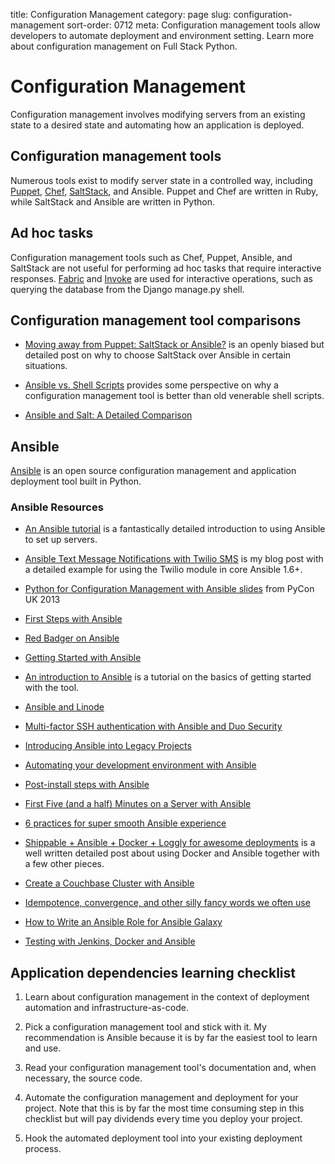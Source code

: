 title: Configuration Management
category: page
slug: configuration-management
sort-order: 0712
meta: Configuration management tools allow developers to automate deployment and environment setting. Learn more about configuration management on Full Stack Python.


# Configuration Management
Configuration management involves modifying servers from an existing state to 
a desired state and automating how an application is deployed.


## Configuration management tools
Numerous tools exist to modify server state in a controlled 
way, including [Puppet](http://puppetlabs.com/puppet/what-is-puppet), 
[Chef](http://www.getchef.com/chef/), 
[SaltStack](http://www.saltstack.com/), and Ansible. Puppet and Chef are
written in Ruby, while SaltStack and Ansible are written in Python.


## Ad hoc tasks
Configuration management tools such as Chef, Puppet, Ansible, and SaltStack
are not useful for performing ad hoc tasks that require interactive responses.
[Fabric](http://docs.fabfile.org/en/1.8/) and 
[Invoke](http://docs.pyinvoke.org/en/latest/) are used for interactive 
operations, such as querying the database from the Django manage.py shell.


## Configuration management tool comparisons
* [Moving away from Puppet: SaltStack or Ansible?](http://ryandlane.com/blog/2014/08/04/moving-away-from-puppet-saltstack-or-ansible/)
  is an openly biased but detailed post on why to choose SaltStack over 
  Ansible in certain situations.
  
* [Ansible vs. Shell Scripts](http://devopsu.com/blog/ansible-vs-shell-scripts/)
  provides some perspective on why a configuration management tool is better
  than old venerable shell scripts.

* [Ansible and Salt: A Detailed Comparison](http://missingm.co/2013/06/ansible-and-salt-a-detailed-comparison/)


## Ansible
[Ansible](http://www.ansibleworks.com/) is an open source configuration
management and application deployment tool built in Python.


### Ansible Resources
* [An Ansible tutorial](https://serversforhackers.com/editions/2014/08/26/getting-started-with-ansible/)
  is a fantastically detailed introduction to using Ansible to set up
  servers.

* [Ansible Text Message Notifications with Twilio SMS](https://www.twilio.com/blog/2014/05/ansible-text-messages-notifications-with-twilio-sms.html)
  is my blog post with a detailed example for using the Twilio module in
  core Ansible 1.6+.

* [Python for Configuration Management with Ansible slides](http://www.insom.me.uk/post/pycon-talk.html) 
from PyCon UK 2013

* [First Steps with Ansible](http://labs.qandidate.com/blog/2013/11/15/first-steps-with-ansible/)

* [Red Badger on Ansible](http://red-badger.com/blog/2013/06/29/ansible/)

* [Getting Started with Ansible](http://lowendbox.com/blog/getting-started-with-ansible/)

* [An introduction to Ansible](https://davidwinter.me/introduction-to-ansible/)
  is a tutorial on the basics of getting started with the tool.

* [Ansible and Linode](http://softwareas.com/ansible-and-linode-what-i-learned-about-controlling-linodes-from-ansible)

* [Multi-factor SSH authentication with Ansible and Duo Security](http://jlafon.io/ansible-duo-security.html)

* [Introducing Ansible into Legacy Projects](http://benlopatin.com/getting-started-with-ansible/)

* [Automating your development environment with Ansible](http://www.nickhammond.com/automating-your-development-environment-with-ansible/)

* [Post-install steps with Ansible](http://devopsu.com/guides/ansible-post-install.html) 

* [First Five (and a half) Minutes on a Server with Ansible](http://lattejed.com/first-five-and-a-half-minutes-on-a-server-with-ansible) 

* [6 practices for super smooth Ansible experience](http://hakunin.com/six-ansible-practices)

* [Shippable + Ansible + Docker + Loggly for awesome deployments](http://www.hiddentao.com/archives/2014/06/03/shippable-ansible-docker-loggly-for-awesome-deployments/)
  is a well written detailed post about using Docker and Ansible together with
  a few other pieces.

* [Create a Couchbase Cluster with Ansible](http://blog.couchbase.com/create-couchbase-cluster-with-ansible)

* [Idempotence, convergence, and other silly fancy words we often use](https://groups.google.com/forum/#!msg/Ansible-project/WpRblldA2PQ/lYDpFjBXDlsJ)

* [How to Write an Ansible Role for Ansible Galaxy](http://probablyfine.co.uk/2014/03/27/how-to-write-an-ansible-role-for-ansible-galaxy/)

* [Testing with Jenkins, Docker and Ansible](http://blog.mist.io/post/82383668190/move-fast-and-dont-break-things-testing-with)


## Application dependencies learning checklist
1. Learn about configuration management in the context of deployment 
   automation and infrastructure-as-code.

1. Pick a configuration management tool and stick with it. My recommendation 
   is Ansible because it is by far the easiest tool to learn and use.

1. Read your configuration management tool's documentation and, when 
   necessary, the source code.

1. Automate the configuration management and deployment for your project. 
   Note that this is by far the most time consuming step in this 
   checklist but will pay dividends every time you deploy your project.

1. Hook the automated deployment tool into your existing deployment process.

